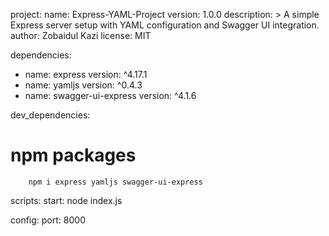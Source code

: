 project:
  name: Express-YAML-Project
  version: 1.0.0
  description: >
    A simple Express server setup with YAML configuration and Swagger UI integration.
  author: Zobaidul Kazi
  license: MIT

dependencies:
  - name: express
    version: ^4.17.1
  - name: yamljs
    version: ^0.4.3
  - name: swagger-ui-express
    version: ^4.1.6

dev_dependencies:
  # npm packages
       
        npm i express yamljs swagger-ui-express

scripts:
  start: node index.js
  

config:
  port: 8000
